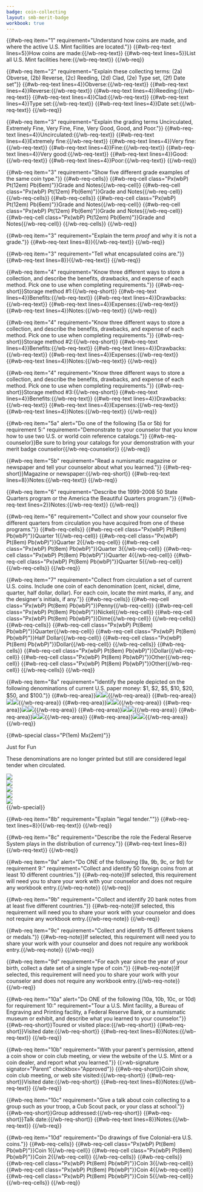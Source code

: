 ```yaml
---
badge: coin-collecting
layout: smb-merit-badge
workbook: true
---
```


{{#wb-req item="1" requirement="Understand how coins are made, and where the active U.S. Mint facilities are located."}}
{{#wb-req-text lines=5}}How coins are made:{{/wb-req-text}}
{{#wb-req-text lines=5}}List all U.S. Mint facilities here:{{/wb-req-text}}
{{/wb-req}}

{{#wb-req item="2" requirement="Explain these collecting terms: (2a) Obverse, (2b) Reverse, (2c) Reeding, (2d) Clad, (2e) Type set, (2f) Date set"}}
{{#wb-req-text lines=4}}Obverse:{{/wb-req-text}}
{{#wb-req-text lines=4}}Reverse:{{/wb-req-text}}
{{#wb-req-text lines=4}}Reeding:{{/wb-req-text}}
{{#wb-req-text lines=4}}Clad:{{/wb-req-text}}
{{#wb-req-text lines=4}}Type set:{{/wb-req-text}}
{{#wb-req-text lines=4}}Date set:{{/wb-req-text}}
{{/wb-req}}

{{#wb-req item="3" requirement="Explain the grading terms Uncirculated, Extremely Fine, Very Fine, Fine, Very Good, Good, and Poor."}}
{{#wb-req-text lines=4}}Uncirculated:{{/wb-req-text}}
{{#wb-req-text lines=4}}Extremely fine:{{/wb-req-text}}
{{#wb-req-text lines=4}}Very fine:{{/wb-req-text}}
{{#wb-req-text lines=4}}Fine:{{/wb-req-text}}
{{#wb-req-text lines=4}}Very good:{{/wb-req-text}}
{{#wb-req-text lines=4}}Good:{{/wb-req-text}}
{{#wb-req-text lines=4}}Poor:{{/wb-req-text}}
{{/wb-req}}

{{#wb-req item="3" requirement="Show five different grade examples of the same coin type."}}
{{#wb-req-cells}}
{{#wb-req-cell class="Px(wbP) Pt(12em) Pb(6em)"}}Grade and Notes{{/wb-req-cell}}
{{#wb-req-cell class="Px(wbP) Pt(12em) Pb(6em)"}}Grade and Notes{{/wb-req-cell}}
{{/wb-req-cells}}
{{#wb-req-cells}}
{{#wb-req-cell class="Px(wbP) Pt(12em) Pb(6em)"}}Grade and Notes{{/wb-req-cell}}
{{#wb-req-cell class="Px(wbP) Pt(12em) Pb(6em)"}}Grade and Notes{{/wb-req-cell}}
{{#wb-req-cell class="Px(wbP) Pt(12em) Pb(6em)"}}Grade and Notes{{/wb-req-cell}}
{{/wb-req-cells}}
{{/wb-req}}

{{#wb-req item="3" requirement="Explain the term *proof* and why it is not a grade."}}
{{#wb-req-text lines=8}}{{/wb-req-text}}
{{/wb-req}}

{{#wb-req item="3" requirement="Tell what encapsulated coins are."}}
{{#wb-req-text lines=8}}{{/wb-req-text}}
{{/wb-req}}

{{#wb-req item="4" requirement="Know three different ways to store a collection, and describe the benefits, drawbacks, and expense of each method. Pick one to use when completing requirements."}}
{{#wb-req-short}}Storage method #1:{{/wb-req-short}}
{{#wb-req-text lines=4}}Benefits:{{/wb-req-text}}
{{#wb-req-text lines=4}}Drawbacks:{{/wb-req-text}}
{{#wb-req-text lines=4}}Expenses:{{/wb-req-text}}
{{#wb-req-text lines=4}}Notes:{{/wb-req-text}}
{{/wb-req}}

{{#wb-req item="4" requirement="Know three different ways to store a collection, and describe the benefits, drawbacks, and expense of each method. Pick one to use when completing requirements."}}
{{#wb-req-short}}Storage method #2:{{/wb-req-short}}
{{#wb-req-text lines=4}}Benefits:{{/wb-req-text}}
{{#wb-req-text lines=4}}Drawbacks:{{/wb-req-text}}
{{#wb-req-text lines=4}}Expenses:{{/wb-req-text}}
{{#wb-req-text lines=4}}Notes:{{/wb-req-text}}
{{/wb-req}}

{{#wb-req item="4" requirement="Know three different ways to store a collection, and describe the benefits, drawbacks, and expense of each method. Pick one to use when completing requirements."}}
{{#wb-req-short}}Storage method #3:{{/wb-req-short}}
{{#wb-req-text lines=4}}Benefits:{{/wb-req-text}}
{{#wb-req-text lines=4}}Drawbacks:{{/wb-req-text}}
{{#wb-req-text lines=4}}Expenses:{{/wb-req-text}}
{{#wb-req-text lines=4}}Notes:{{/wb-req-text}}
{{/wb-req}}

{{#wb-req item="5a" alert="Do one of the following (5a or 5b) for requirement 5:" requirement="Demonstrate to your counselor that you know how to use two U.S. or world coin reference catalogs."}}
{{#wb-req-counselor}}Be sure to bring your catalogs for your demonstration with your merit badge counselor{{/wb-req-counselor}}
{{/wb-req}}

{{#wb-req item="5b" requirement="Read a numismatic magazine or newspaper and tell your counselor about what you learned."}}
{{#wb-req-short}}Magazine or newspaper:{{/wb-req-short}}
{{#wb-req-text lines=8}}Notes:{{/wb-req-text}}
{{/wb-req}}

{{#wb-req item="6" requirement="Describe the 1999-2008 50 State Quarters program or the America the Beautiful Quarters program."}}
{{#wb-req-text lines=2}}Notes:{{/wb-req-text}}
{{/wb-req}}

{{#wb-req item="6" requirement="Collect and show your counselor five different quarters from circulation you have acquired from one of these programs."}}
{{#wb-req-cells}}
{{#wb-req-cell class="Px(wbP) Pt(8em) Pb(wbP)"}}Quarter 1{{/wb-req-cell}}
{{#wb-req-cell class="Px(wbP) Pt(8em) Pb(wbP)"}}Quarter 2{{/wb-req-cell}}
{{#wb-req-cell class="Px(wbP) Pt(8em) Pb(wbP)"}}Quarter 3{{/wb-req-cell}}
{{#wb-req-cell class="Px(wbP) Pt(8em) Pb(wbP)"}}Quarter 4{{/wb-req-cell}}
{{#wb-req-cell class="Px(wbP) Pt(8em) Pb(wbP)"}}Quarter 5{{/wb-req-cell}}
{{/wb-req-cells}}
{{/wb-req}}

{{#wb-req item="7" requirement="Collect from circulation a set of current U.S. coins. Include one coin of each denomination (cent, nickel, dime, quarter, half dollar, dollar). For each coin, locate the mint marks, if any, and the designer's initials, if any."}}
{{#wb-req-cells}}
{{#wb-req-cell class="Px(wbP) Pt(8em) Pb(wbP)"}}Penny{{/wb-req-cell}}
{{#wb-req-cell class="Px(wbP) Pt(8em) Pb(wbP)"}}Nickel{{/wb-req-cell}}
{{#wb-req-cell class="Px(wbP) Pt(8em) Pb(wbP)"}}Dime{{/wb-req-cell}}
{{/wb-req-cells}}
{{#wb-req-cells}}
{{#wb-req-cell class="Px(wbP) Pt(8em) Pb(wbP)"}}Quarter{{/wb-req-cell}}
{{#wb-req-cell class="Px(wbP) Pt(8em) Pb(wbP)"}}Half Dollar{{/wb-req-cell}}
{{#wb-req-cell class="Px(wbP) Pt(8em) Pb(wbP)"}}Dollar{{/wb-req-cell}}
{{/wb-req-cells}}
{{#wb-req-cells}}
{{#wb-req-cell class="Px(wbP) Pt(8em) Pb(wbP)"}}Dollar{{/wb-req-cell}}
{{#wb-req-cell class="Px(wbP) Pt(8em) Pb(wbP)"}}Other{{/wb-req-cell}}
{{#wb-req-cell class="Px(wbP) Pt(8em) Pb(wbP)"}}Other{{/wb-req-cell}}
{{/wb-req-cells}}
{{/wb-req}}

{{#wb-req item="8a" requirement="Identify the people depicted on the following denominations of current U.S. paper money: $1, $2, $5, $10, $20, $50, and $100."}}
{{#wb-req-area}}<img src="one-front.jpg"><img src="one-back.jpg">{{/wb-req-area}}
{{#wb-req-area}}<img src="two-front.jpg"><img src="two-back.jpg">{{/wb-req-area}}
{{#wb-req-area}}<img src="five-front.jpg"><img src="five-back.jpg">{{/wb-req-area}}
{{#wb-req-area}}<img src="ten-front.jpg"><img src="ten-back.jpg">{{/wb-req-area}}
{{#wb-req-area}}<img src="twenty-front.jpg"><img src="twenty-back.jpg">{{/wb-req-area}}
{{#wb-req-area}}<img src="fifty-front.jpg"><img src="fifty-back.jpg">{{/wb-req-area}}
{{#wb-req-area}}<img src="hundred-front.jpg"><img src="hundred-back.jpg">{{/wb-req-area}}
{{/wb-req}}

{{#wb-special class="P(1em) Mx(2em)"}}
<div class="D(tb)">
<div class="W(50%) Px(1em) Ta(c) D(tbc) Va(m)">
<p class="Fz(2em)">Just for Fun</p>
<p>These denominations are no longer printed but still are considered legal tender when circulated.</p>
</div><div class="W(50%) Px(1em) D(tbc) Va(m)"><img src="five-hundred.jpg" class="W(100%) H(a)"></div>
</div>

<div class="D(tb)">
<div class="W(50%) Px(1em) D(tbc) Va(m)"><img src="thousand.jpg" class="W(100%) H(a)"></div><div class="W(50%) Px(1em) D(tbc) Va(m)"><img src="five-thousand.jpg" class="W(100%) H(a)"></div>
</div>

<div class="D(tb)">
<div class="W(50%) Px(1em) D(tbc) Va(m)"><img src="ten-thousand.jpg" class="W(100%) H(a)"></div><div class="W(50%) Px(1em) D(tbc) Va(m)"><img src="hundred-thousand.jpg" class="W(100%) H(a)"></div>
</div>
{{/wb-special}}

{{#wb-req item="8b" requirement="Explain \"legal tender.\""}}
{{#wb-req-text lines=8}}{{/wb-req-text}}
{{/wb-req}}

{{#wb-req item="8c" requirement="Describe the role the Federal Reserve System plays in the distribution of currency."}}
{{#wb-req-text lines=8}}{{/wb-req-text}}
{{/wb-req}}

{{#wb-req item="9a" alert="Do ONE of the following (9a, 9b, 9c, or 9d) for requirement 9:" requirement="Collect and identify 50 foreign coins from at least 10 different countries."}}
{{#wb-req-note}}If selected, this requirement will need you to share your work with your counselor and does not require any workbook entry.{{/wb-req-note}}
{{/wb-req}}

{{#wb-req item="9b" requirement="Collect and identify 20 bank notes from at least five different countries."}}
{{#wb-req-note}}If selected, this requirement will need you to share your work with your counselor and does not require any workbook entry.{{/wb-req-note}}
{{/wb-req}}

{{#wb-req item="9c" requirement="Collect and identify 15 different tokens or medals."}}
{{#wb-req-note}}If selected, this requirement will need you to share your work with your counselor and does not require any workbook entry.{{/wb-req-note}}
{{/wb-req}}

{{#wb-req item="9d" requirement="For each year since the year of your birth, collect a date set of a single type of coin."}}
{{#wb-req-note}}If selected, this requirement will need you to share your work with your counselor and does not require any workbook entry.{{/wb-req-note}}
{{/wb-req}}

{{#wb-req item="10a" alert="Do ONE of the following (10a, 10b, 10c, or 10d) for requirement 10:" requirement="Tour a U.S. Mint facility, a Bureau of Engraving and Printing facility, a Federal Reserve Bank, or a numismatic museum or exhibit, and describe what you learned to your counselor."}}
{{#wb-req-short}}Toured or visited place:{{/wb-req-short}}
{{#wb-req-short}}Visited date:{{/wb-req-short}}
{{#wb-req-text lines=8}}Notes:{{/wb-req-text}}
{{/wb-req}}

{{#wb-req item="10b" requirement="With your parent's permission, attend a coin show or coin club meeting, or view the website of the U.S. Mint or a coin dealer, and report what you learned."}}
{{>wb-signature signator="Parent" checkbox="Approved"}}
{{#wb-req-short}}Coin show, coin club meeting, or web site visited:{{/wb-req-short}}
{{#wb-req-short}}Visited date:{{/wb-req-short}}
{{#wb-req-text lines=8}}Notes:{{/wb-req-text}}
{{/wb-req}}

{{#wb-req item="10c" requirement="Give a talk about coin collecting to a group such as your troop, a Cub Scout pack, or your class at school."}}
{{#wb-req-short}}Group addressed:{{/wb-req-short}}
{{#wb-req-short}}Talk date:{{/wb-req-short}}
{{#wb-req-text lines=8}}Notes:{{/wb-req-text}}
{{/wb-req}}

{{#wb-req item="10d" requirement="Do drawings of five Colonial-era U.S. coins."}}
{{#wb-req-cells}}
{{#wb-req-cell class="Px(wbP) Pt(8em) Pb(wbP)"}}Coin 1{{/wb-req-cell}}
{{#wb-req-cell class="Px(wbP) Pt(8em) Pb(wbP)"}}Coin 2{{/wb-req-cell}}
{{/wb-req-cells}}
{{#wb-req-cells}}
{{#wb-req-cell class="Px(wbP) Pt(8em) Pb(wbP)"}}Coin 3{{/wb-req-cell}}
{{#wb-req-cell class="Px(wbP) Pt(8em) Pb(wbP)"}}Coin 4{{/wb-req-cell}}
{{#wb-req-cell class="Px(wbP) Pt(8em) Pb(wbP)"}}Coin 5{{/wb-req-cell}}
{{/wb-req-cells}}
{{/wb-req}}
